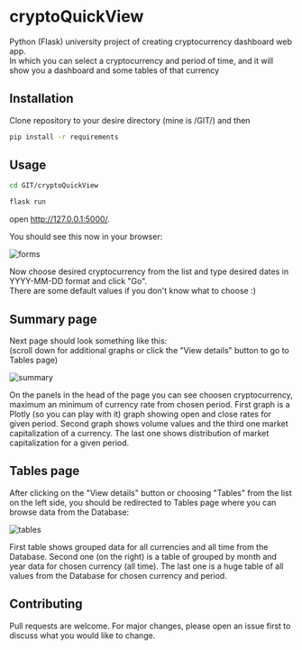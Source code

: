 # cryptoQuickView
Python (Flask) university project of creating cryptocurrency dashboard web app.\
In which you can select a cryptocurrency and period of time, and it will show you a dashboard and some tables of that currency

## Installation

Clone repository to your desire directory (mine is /GIT/) and then

```bash
pip install -r requirements
```

## Usage

```bash
cd GIT/cryptoQuickView
```
```bash
flask run
```
open http://127.0.0.1:5000/.

You should see this now in your browser:

![forms](https://user-images.githubusercontent.com/41793223/51430743-ab98ea00-1c1f-11e9-8185-13068a66cc85.jpg)

Now choose desired cryptocurrency from the list and type desired dates in YYYY-MM-DD format and click "Go".\
There are some default values if you don't know what to choose :)

## Summary page

Next page should look something like this:\
(scroll down for additional graphs or click the "View details" button to go to Tables page)

![summary](https://user-images.githubusercontent.com/41793223/51430799-6c1ecd80-1c20-11e9-80b1-e8edda7ce578.jpg)

On the panels in the head of the page you can see choosen cryptocurrency, maximum an minimum of currency rate from chosen period.
First graph is a Plotly (so you can play with it) graph showing open and close rates for given period. Second graph shows volume values and the third one market capitalization of a currency.
The last one shows distribution of market capitalization for a given period.

## Tables page

After clicking on the "View details" button or choosing "Tables" from the list on the left side, 
you should be redirected to Tables page where you can browse data from the Database:

![tables](https://user-images.githubusercontent.com/41793223/51430857-1e569500-1c21-11e9-8a06-bce71b7064a7.jpg)

First table shows grouped data for all currencies and all time from the Database.
Second one (on the right) is a table of grouped by month and year data for chosen currency (all time).
The last one is a huge table of all values from the Database for chosen currency and period.

## Contributing
Pull requests are welcome. For major changes, please open an issue first to discuss what you would like to change.

